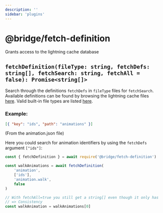 ```yaml
---
description: ''
sidebar: 'plugins'
---
```


# @bridge/fetch-definition

Grants access to the lightning cache database

## `fetchDefinition(fileType: string, fetchDefs: string[], fetchSearch: string, fetchAll = false): Promise<string[]>`

Search through the definitions `fetchDefs` in `fileType` files for `fetchSearch`. Available definitions can be found by browsing the lightning cache files [here](plugin-docs/json/lightning-cache/). Valid built-in file types are listed [here](/plugin-docs/other/default-file-types/).

### Example:

```json
[{ "key": "ids", "path": "animations" }]
```

(From the animation.json file)

Here you could search for animation identifiers by using the `fetchDefs` argument `["ids"]`:

```javascript
const { fetchDefinition } = await require('@bridge/fetch-definition')

const walkAnimations = await fetchDefinition(
	'animation',
	['ids'],
	'animation.walk',
	false
)

// With fetchAll=true you still get a string[] even though it only has one entry
// => Consistency
const walkAnimation = walkAnimations[0]
```
